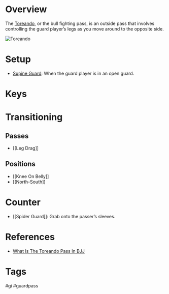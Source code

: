# Overview
The <u>Toreando</u>, or the bull fighting pass, is an outside pass that involves controlling the guard player’s legs as you move around to the opposite side.

![Toreando](https://evolve-mma.com/wp-content/uploads/2022/02/toreando-pass.jpg)
# Setup
- [Supine Guard](obsidian://open?vault=Obsidian-BJJ-Notes&file=Guards%2FSupine%20Guard): When the guard player is in an open guard.
# Keys

# Transitioning
## Passes
- [[Leg Drag]]
## Positions
- [[Knee On Belly]]
- [[North-South]]
# Counter
- [[Spider Guard]]: Grab onto the passer’s sleeves.
# References
- [What Is The Toreando Pass In BJJ](https://evolve-mma.com/blog/what-is-the-toreando-pass-in-bjj/)
# Tags
#gi #guardpass 